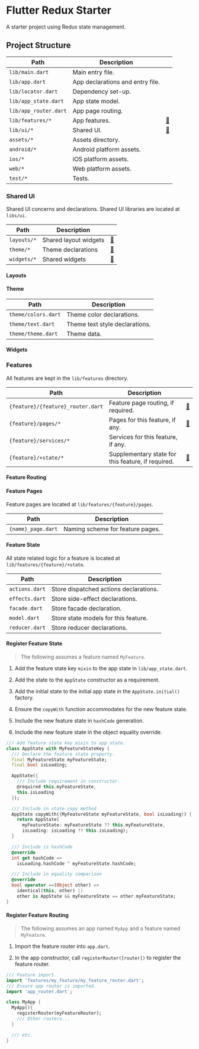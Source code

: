 # Flutter Redux Starter

A starter project using Redux state management.

## Project Structure

| Path                  | Description                      |                      |
| --------------------- | -------------------------------- | -------------------- |
| `lib/main.dart`       | Main entry file.                 |                      |
| `lib/app.dart`        | App declarations and entry file. |                      |
| `lib/locator.dart`    | Dependency set-up.               |                      |
| `lib/app_state.dart`  | App state model.                 |                      |
| `lib/app_router.dart` | App page routing.                |                      |
| `lib/features/*`      | App features.                    | [:link:](#features)  |
| `lib/ui/*`            | Shared UI.                       | [:link:](#shared-ui) |
| `assets/*`            | Assets directory.                |                      |
| `android/*`           | Android platform assets.         |                      |
| `ios/*`               | iOS platform assets.             |                      |
| `web/*`               | Web platform assets.             |                      |
| `test/*`              | Tests.                           |                      |

### Shared UI

Shared UI concerns and declarations. Shared UI libraries are located at `libs/ui`.

| Path        | Description           |                    |
| ----------- | --------------------- | ------------------ |
| `layouts/*` | Shared layout widgets | [:link:](#layouts) |
| `theme/*`   | Theme declarations    | [:link:](#theme)   |
| `widgets/*` | Shared widgets        | [:link:](#widgets) |

#### Layouts

#### Theme

| Path                | Description                    |
| ------------------- | ------------------------------ |
| `theme/colors.dart` | Theme color declarations.      |
| `theme/text.dart`   | Theme text style declarations. |
| `theme/theme.dart`  | Theme data.                    |

#### Widgets

### Features

All features are kept in the `lib/features` directory.

| Path                              | Description                                        |                            |
| --------------------------------- | -------------------------------------------------- | -------------------------- |
| `{feature}/{feature}_router.dart` | Feature page routing, if required.                 | [:link:](#feature-routing) |
| `{feature}/pages/*`               | Pages for this feature, if any.                    | [:link:](#feature-pages)   |
| `{feature}/services/*`            | Services for this feature, if any.                 |                            |
| `{feature}/+state/*`              | Supplementary state for this feature, if required. | [:link:](#feature-state)   |

#### Feature Routing

#### Feature Pages

Feature pages are located at `lib/features/{feature}/pages`.

| Path               | Description                      |
| ------------------ | -------------------------------- |
| `{name}_page.dart` | Naming scheme for feature pages. |

#### Feature State

All state related logic for a feature is located at `lib/features/{feature}/+state`.

| Path           | Description                            |
| -------------- | -------------------------------------- |
| `actions.dart` | Store dispatched actions declarations. |
| `effects.dart` | Store side-effect declarations.        |
| `facade.dart`  | Store facade declaration.              |
| `model.dart`   | Store state models for this feature.   |
| `reducer.dart` | Store reducer declarations.            |

#### Register Feature State

> The following assumes a feature named `MyFeature`.

1. Add the feature state key `mixin` to the app state in `lib/app_state.dart`.

2. Add the state to the `AppState` constructor as a requirement.

3. Add the initial state to the initial app state in the `AppState.initial()` factory.

4. Ensure the `copyWith` function accommodates for the new feature state.

5. Include the new feature state in `hashCode` generation.

6. Include the new feature state in the object equality override.

```dart
/// Add feature state key mixin to app state.
class AppState with MyFeatureStateKey {
  /// Declare the feature state property.
  final MyFeatureState myFeatureState;
  final bool isLoading;

  AppState({
    /// Include requirement in constructor.
    @required this.myFeatureState,
    this.isLoading
  });

  /// Include in state copy method
  AppState copyWith({MyFeatureState myFeatureState, bool isLoading}) {
    return AppState(
      myFeatureState: myFeatureState ?? this.myFeatureState,
      isLoading: isLoading ?? this.isLoading);
  }

  /// Include is hashCode
  @override
  int get hashCode =>
    isLoading.hashCode ^ myFeatureState.hashCode;

  /// Include in equality comparison
  @override
  bool operator ==(Object other) =>
    identical(this, other) ||
    other is AppState && myFeatureState == other.myFeatureState;
}
```

#### Register Feature Routing

> The following assumes an app named `MyApp` and a feature named `MyFeature`.

1. Import the feature router into `app.dart`.

2. In the app constructor, call `registerRouter([router])` to register the feature router.

```dart
/// Feature import.
import 'features/my_feature/my_feature_router.dart';
/// Ensure app router is imported.
import 'app_router.dart';

class MyApp {
  MyApp(){
    registerRouter(myFeatureRouter);
    /// Other routers...
  }

  /// etc.
}
```
